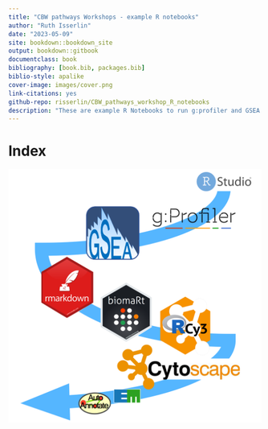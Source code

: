 ```yaml
--- 
title: "CBW pathways Workshops - example R notebooks"
author: "Ruth Isserlin"
date: "2023-05-09"
site: bookdown::bookdown_site
output: bookdown::gitbook
documentclass: book
bibliography: [book.bib, packages.bib]
biblio-style: apalike
cover-image: images/cover.png
link-citations: yes
github-repo: risserlin/CBW_pathways_workshop_R_notebooks
description: "These are example R Notebooks to run g:profiler and GSEA and visualize results in Cytoscape with Enrichment map directly from R"
---
```


# Index

![](./images/cover.png)


